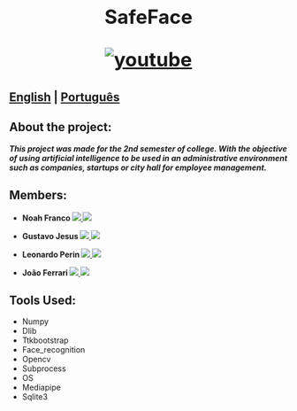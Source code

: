 
<h1 align="center" style="display: block; font-size: 2.5em; font-weight: bold; margin-block-start: 1em; margin-block-end: 1em;">  
  <br><br><strong>SafeFace</strong>
  <p align="center">  
    <a  href="falta fazer o video"> 
        <img  alt="youtube"  src=https://img.shields.io/badge/YouTube-FF0000?style=for-the-badge&logo=youtube&logoColor=white />  
    </a>  
  
    
</p>
</h1>

##  [English](README.md) | [Português](README.pt.md)

## About the project:

***This project was made for the 2nd semester of college. With the objective of using artificial intelligence to be used in an administrative environment such as companies, startups or city hall for employee management.***



## Members:

- <strong>  Noah Franco  <a href="https://www.linkedin.com/in/noah-franco-108293264/"><img src="https://img.shields.io/badge/-Noah Franco-0077b5?style=flat&logo=Linkedin&logoColor=white" />  <img href="https://github.com/DevNoahF" src="https://img.shields.io/badge/GitHub-100000?style=for-the-badge&logo=github&logoColor=white">
</a>

- Gustavo Jesus <a href="falta colocar"><img src="https://img.shields.io/badge/-Gustavo Jesus-0077b5?style=flat&logo=Linkedin&logoColor=white" /> <img href="https://github.com/GustavosJesusSec" src="https://img.shields.io/badge/GitHub-100000?style=for-the-badge&logo=github&logoColor=white">
</a>

- Leonardo Perin  <a href="https://www.linkedin.com/in/leonardo-perin-a5ba20335"> <img src="https://img.shields.io/badge/-Leonardo Perin-0077b5?style=flat&logo=Linkedin&logoColor=white" /> <img href="https://github.com/Perinzinho" src="https://img.shields.io/badge/GitHub-100000?style=for-the-badge&logo=github&logoColor=white">
</a>

- João Ferrari  <a href="https://www.linkedin.com/in/jo%C3%A3o-paulo-ferrari-sant-ana-82263b26b/?trk=opento_nprofile_details"><img src="https://img.shields.io/badge/- João Ferrari -0077b5?style=flat&logo=Linkedin&logoColor=white" /> <img href="https://github.com/JoaoPauloFerrariSantAna" src="https://img.shields.io/badge/GitHub-100000?style=for-the-badge&logo=github&logoColor=white">
</strong>
</a>



## Tools Used:

- Numpy
- Dlib
- Ttkbootstrap
- Face_recognition
- Opencv
- Subprocess
- OS
- Mediapipe
- Sqlite3


